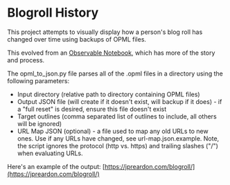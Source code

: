 # Blogroll History

This project attempts to visually display how a person's blog roll has changed over time using backups of OPML files.

This evolved from an [Observable Notebook](https://observablehq.com/d/5d1882f77f5a6ce4), which has more of the story and process.

The opml_to_json.py file parses all of the .opml files in a directory using the following parameters:

* Input directory (relative path to directory containing OPML files)
* Output JSON file (will create if it doesn't exist, will backup if it does) - if a "full reset" is desired, ensure this file doesn't exist
* Target outlines (comma separated list of outlines to include, all others will be ignored)
* URL Map JSON (optional) - a file used to map any old URLs to new ones. Use if any URLs have changed, see url-map.json.example. Note, the script ignores the protocol (http vs. https) and trailing slashes ("/") when evaluating URLs.

Here's an example of the output: [https://jpreardon.com/blogroll/](https://jpreardon.com/blogroll/)